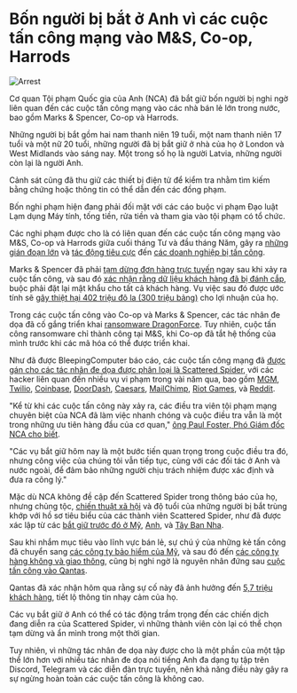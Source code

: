 # Bốn người bị bắt ở Anh vì các cuộc tấn công mạng vào M&S, Co-op, Harrods

![Arrest](https://www.bleepstatic.com/content/hl-images/2022/10/28/law-enforcement-arrest-bright.jpg)

Cơ quan Tội phạm Quốc gia của Anh (NCA) đã bắt giữ bốn người bị nghi ngờ liên quan đến các cuộc tấn công mạng vào các nhà bán lẻ lớn trong nước, bao gồm Marks & Spencer, Co-op và Harrods.

Những người bị bắt gồm hai nam thanh niên 19 tuổi, một nam thanh niên 17 tuổi và một nữ 20 tuổi, những người đã bị bắt giữ ở nhà của họ ở London và West Midlands vào sáng nay. Một trong số họ là người Latvia, những người còn lại là người Anh.

Cảnh sát cũng đã thu giữ các thiết bị điện tử để kiểm tra nhằm tìm kiếm bằng chứng hoặc thông tin có thể dẫn đến các đồng phạm.

Bốn nghi phạm hiện đang phải đối mặt với các cáo buộc vi phạm Đạo luật Lạm dụng Máy tính, tống tiền, rửa tiền và tham gia vào tội phạm có tổ chức.

Các nghi phạm được cho là có liên quan đến các cuộc tấn công mạng vào M&S, Co-op và Harrods giữa cuối tháng Tư và đầu tháng Năm, gây ra [những gián đoạn lớn](https://www.bleepingcomputer.com/news/security/marks-and-spencer-confirms-a-cyberattack-as-customers-face-delayed-orders/) và [tác động tiêu cực](https://www.bleepingcomputer.com/news/security/uk-retailer-co-op-shuts-down-some-it-systems-after-hack-attempt/) đến [các doanh nghiệp bị tấn công](https://www.bleepingcomputer.com/news/security/harrods-the-next-uk-retailer-targeted-in-a-cyberattack/).

Marks & Spencer đã phải [tạm dừng đơn hàng trực tuyến](https://www.bleepingcomputer.com/news/security/marks-and-spencer-pauses-online-orders-after-cyberattack/) ngay sau khi xảy ra cuộc tấn công, và sau đó [xác nhận rằng dữ liệu khách hàng đã bị đánh cắp](https://www.bleepingcomputer.com/news/security/mands-says-customer-data-stolen-in-cyberattack-forces-password-resets/), buộc phải đặt lại mật khẩu cho tất cả khách hàng. Vụ việc sau đó được ước tính sẽ [gây thiệt hại 402 triệu đô la (300 triệu bảng)](https://www.bleepingcomputer.com/news/security/marks-and-spencer-faces-402-million-profit-hit-after-cyberattack/) cho lợi nhuận của họ.

Trong các cuộc tấn công vào Co-op và Marks & Spencer, các tác nhân đe dọa đã cố gắng triển khai [ransomware DragonForce](https://www.bleepingcomputer.com/news/security/co-op-confirms-data-theft-after-dragonforce-ransomware-claims-attack/). Tuy nhiên, cuộc tấn công ransomware chỉ thành công tại M&S, khi Co-op đã tắt hệ thống của mình trước khi các mã hóa có thể được triển khai.

Như đã được BleepingComputer báo cáo, các cuộc tấn công mạng đã [được gán cho các tác nhân đe dọa được phân loại là Scattered Spider](https://www.bleepingcomputer.com/news/security/marks-and-spencer-breach-linked-to-scattered-spider-ransomware-attack/), với các hacker liên quan đến nhiều vụ vi phạm trong vài năm qua, bao gồm [MGM](https://www.bleepingcomputer.com/news/security/mgm-casinos-esxi-servers-allegedly-encrypted-in-ransomware-attack/), [Twilio](https://www.bleepingcomputer.com/news/security/twilio-hackers-hit-over-130-orgs-in-massive-okta-phishing-attack/), [Coinbase](https://www.bleepingcomputer.com/news/security/coinbase-cyberattack-targeted-employees-with-fake-sms-alert/), [DoorDash](https://www.bleepingcomputer.com/news/security/doordash-discloses-new-data-breach-tied-to-twilio-hackers/), [Caesars](https://www.bleepingcomputer.com/news/security/caesars-entertainment-confirms-ransom-payment-customer-data-theft/), [MailChimp](https://www.bleepingcomputer.com/news/security/mailchimp-discloses-new-breach-after-employees-got-hacked/), [Riot Games](https://www.bleepingcomputer.com/news/security/riot-games-receives-ransom-demand-from-hackers-refuses-to-pay/), và [Reddit](https://www.bleepingcomputer.com/news/security/reddit-hackers-threaten-to-leak-data-stolen-in-february-breach/).

"Kể từ khi các cuộc tấn công này xảy ra, các điều tra viên tội phạm mạng chuyên biệt của NCA đã làm việc nhanh chóng và cuộc điều tra vẫn là một trong những ưu tiên hàng đầu của cơ quan," [ông Paul Foster, Phó Giám đốc NCA cho biết](https://www.nationalcrimeagency.gov.uk/news/retail-cyber-attacks-nca-arrest-four-for-attacks-on-m-s-co-op-and-harrods).

"Các vụ bắt giữ hôm nay là một bước tiến quan trọng trong cuộc điều tra đó, nhưng công việc của chúng tôi vẫn tiếp tục, cùng với các đối tác ở Anh và nước ngoài, để đảm bảo những người chịu trách nhiệm được xác định và đưa ra công lý."

Mặc dù NCA không đề cập đến Scattered Spider trong thông báo của họ, nhưng chủng tộc, [chiến thuật xã hội](https://www.bleepingcomputer.com/news/security/mands-confirms-social-engineering-led-to-massive-ransomware-attack/) và độ tuổi của những người bị bắt trùng khớp với hồ sơ tiêu biểu của các thành viên Scattered Spider, như đã được xác lập từ các [bắt giữ trước đó ở Mỹ](https://www.bleepingcomputer.com/news/security/us-arrests-scattered-spider-suspect-linked-to-telecom-hacks/), [Anh](https://www.bleepingcomputer.com/news/security/uk-arrests-suspected-scattered-spider-hacker-linked-to-mgm-attack/), và [Tây Ban Nha](https://www.bleepingcomputer.com/news/legal/alleged-scattered-spider-sim-swapper-arrested-in-spain/).

Sau khi nhắm mục tiêu vào lĩnh vực bán lẻ, sự chú ý của những kẻ tấn công đã chuyển sang [các công ty bảo hiểm của Mỹ](https://www.bleepingcomputer.com/news/security/google-warns-scattered-spider-hackers-now-target-us-insurance-companies/), và sau đó đến [các công ty hàng không và giao thông](https://www.bleepingcomputer.com/news/security/scattered-spider-hackers-shift-focus-to-aviation-transportation-firms/), cũng bị nghi ngờ là nguyên nhân đứng sau [cuộc tấn công vào Qantas](https://www.bleepingcomputer.com/news/security/qantas-discloses-cyberattack-amid-scattered-spider-aviation-breaches/).

Qantas đã xác nhận hôm qua rằng sự cố này đã ảnh hưởng đến [5,7 triệu khách hàng](https://www.bleepingcomputer.com/news/security/qantas-confirms-data-breach-impacts-57-million-customers/), tiết lộ thông tin nhạy cảm của họ.

Các vụ bắt giữ ở Anh có thể có tác động trầm trọng đến các chiến dịch đang diễn ra của Scattered Spider, vì những thành viên còn lại có thể chọn tạm dừng và ẩn mình trong một thời gian.

Tuy nhiên, vì những tác nhân đe dọa này được cho là một phần của một tập thể lớn hơn với nhiều tác nhân đe dọa nói tiếng Anh đa dạng tụ tập trên Discord, Telegram và các diễn đàn trực tuyến, nên khả năng điều này gây ra sự ngừng hoàn toàn các cuộc tấn công là không cao.